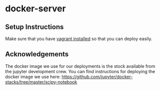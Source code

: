 # docker-server

## Setup Instructions
Make sure that you have [vagrant installed](https://www.vagrantup.com/downloads.html) so that you can deploy easily.

## Acknowledgements
The docker image we use for our deployments is the stock available from the jupyter development crew.
You can find instructions for deploying the docker image we use here:  https://github.com/jupyter/docker-stacks/tree/master/scipy-notebook
